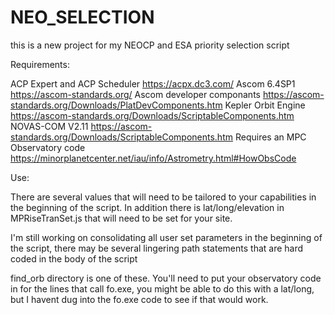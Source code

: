 # NEO_SELECTION
this is a new project for my NEOCP and ESA priority selection script

Requirements:

ACP Expert and ACP Scheduler https://acpx.dc3.com/
Ascom 6.4SP1 https://ascom-standards.org/
Ascom developer componants https://ascom-standards.org/Downloads/PlatDevComponents.htm
Kepler Orbit Engine https://ascom-standards.org/Downloads/ScriptableComponents.htm
NOVAS-COM V2.11 https://ascom-standards.org/Downloads/ScriptableComponents.htm
Requires an MPC Observatory code https://minorplanetcenter.net/iau/info/Astrometry.html#HowObsCode

Use: 

There are several values that will need to be tailored to your capabilities in the beginning of the script. In addition there is lat/long/elevation in MPRiseTranSet.js that will need to be set for your site.

I'm still working on consolidating all user set parameters in the beginning of the script, there may be several lingering path statements that are hard coded in the body of the script

find_orb directory is one of these. 
You'll need to put your observatory code in for the lines that call fo.exe, you might be able to do this with a lat/long, but I havent dug into the fo.exe code to see if that would work.
